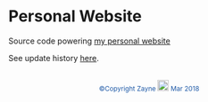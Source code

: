 # Personal Website

Source code powering [my personal website](https://zhenye-na.github.io/)

See update history [here](https://github.com/Zhenye-Na/Zhenye-Na.github.io/blob/master/blog/site-log.md).
<br><br>
<p align="center">
<span style="color:#1d58a6"><sup> &copy;Copyright Zayne <img src="https://cdn3.iconfinder.com/data/icons/coffee-11/500/Coffee_brain-512.png" width="20" height="auto" /> Mar 2018 </sup></span>
</p>
